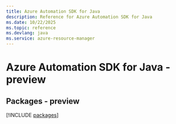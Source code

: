 ```yaml
---
title: Azure Automation SDK for Java
description: Reference for Azure Automation SDK for Java
ms.date: 10/22/2025
ms.topic: reference
ms.devlang: java
ms.service: azure-resource-manager
---
```

# Azure Automation SDK for Java - preview
## Packages - preview
[!INCLUDE [packages](automation-index.md)]